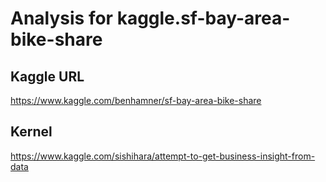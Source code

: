 Analysis for kaggle.sf-bay-area-bike-share
===
## Kaggle URL
https://www.kaggle.com/benhamner/sf-bay-area-bike-share

## Kernel 
https://www.kaggle.com/sishihara/attempt-to-get-business-insight-from-data

